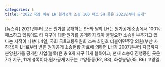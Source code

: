 ```yaml
---
categories: h
title: "2022 국감 이슈 LH 원가공개 소송 100 패소 SH 등은 2021년부터 공개"
---
```

[뉴스락] 2021년부터 모든 원가를 공개하는 SH와 달리 LH는 원가공개 소송에서 100% 패소하고 있음에도 타 지구에 대한 원가를 공개하지 않아 불필요한 소송을 부추기고 있다는 지적이 나왔다.4일, 국회 국토교통위원회 소속 최인호 더불어민주당 의원(부산 사하갑)이 LH로부터 받은 원가공개 소송현황 자료에 의하면 LH가 2007년부터 지금까지 분양원가를 공개한 사업(블록)은 총 9개 지구 11개 블록이고, 현재 소송이 진행중인 곳은 7개 지구, 11개 블록이다.원가공개 지구는 고양풍동(B2, B3), 화성봉담(B5, B6) 고양일
